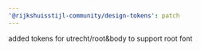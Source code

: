 ```yaml
---
'@rijkshuisstijl-community/design-tokens': patch
---
```


added tokens for utrecht/root&body to support root font

